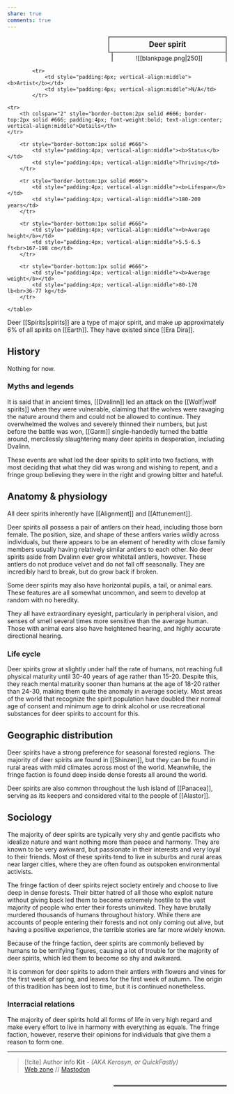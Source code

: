 ```yaml
---
share: true
comments: true
---
```


<div>
  <span style="float:right; width:260px; margin-left:14px; border:2px solid #666; line-height:1.5; font-size:larger; font-weight:bold; text-align:center; padding:4px">Deer spirit</span>
  </div>

  <span style="float:right; clear:right; width:260px; margin-left:14px; border-left:2px solid #666; border-right:2px solid #666; border-collapse:collapse; text-align:center; padding-top:4px">![[blankpage.png|250]]</span>

  <div class="" style="float:right; clear:right">
    <table class="" style="float:right; clear:right; width:260px; margin-left:14px; margin-bottom:7px; border:2px solid #666; border-collapse:collapse; line-height:1.5; font-size:small">
			
			<tr>
				<td style="padding:4px; vertical-align:middle"><b>Artist</b></td>
				<td style="padding:4px; vertical-align:middle">N/A</td>
			</tr>
	
	<tr>
		<th colspan="2" style="border-bottom:2px solid #666; border-top:2px solid #666; padding:4px; font-weight:bold; text-align:center; vertical-align:middle">Details</th>
	</tr>
	
		<tr style="border-bottom:1px solid #666">
			<td style="padding:4px; vertical-align:middle"><b>Status</b></td>
			<td style="padding:4px; vertical-align:middle">Thriving</td>
		</tr>
	
		<tr style="border-bottom:1px solid #666">
			<td style="padding:4px; vertical-align:middle"><b>Lifespan</b></td>
			<td style="padding:4px; vertical-align:middle">180-200 years</td>
		</tr>
	
		<tr style="border-bottom:1px solid #666">
			<td style="padding:4px; vertical-align:middle"><b>Average height</b></td>
			<td style="padding:4px; vertical-align:middle">5.5-6.5 ft<br>167-198 cm</td>
		</tr>
		
		<tr style="border-bottom:1px solid #666">
			<td style="padding:4px; vertical-align:middle"><b>Average weight</b></td>
			<td style="padding:4px; vertical-align:middle">80-170 lb<br>36-77 kg</td>
		</tr>
		
    </table>
  </div>

Deer [[Spirits|spirits]] are a type of major spirit, and make up approximately 6% of all spirits on [[Earth]]. They have existed since [[Era Dira]].

## History

Nothing for now.

### Myths and legends

It is said that in ancient times, [[Dvalinn]] led an attack on the [[Wolf|wolf spirits]] when they were vulnerable, claiming that the wolves were ravaging the nature around them and could not be allowed to continue. They overwhelmed the wolves and severely thinned their numbers, but just before the battle was won, [[Garm]] single-handedly turned the battle around, mercilessly slaughtering many deer spirits in desperation, including Dvalinn.

These events are what led the deer spirits to split into two factions, with most deciding that what they did was wrong and wishing to repent, and a fringe group believing they were in the right and growing bitter and hateful.

## Anatomy & physiology

All deer spirits inherently have [[Alignment]] and [[Attunement]].

Deer spirits all possess a pair of antlers on their head, including those born female. The position, size, and shape of these antlers varies wildly across individuals, but there appears to be an element of heredity with close family members usually having relatively similar antlers to each other. No deer spirits aside from Dvalinn ever grow whitetail antlers, however. These antlers do not produce velvet and do not fall off seasonally. They are incredibly hard to break, but do grow back if broken.

Some deer spirits may also have horizontal pupils, a tail, or animal ears. These features are all somewhat uncommon, and seem to develop at random with no heredity.

They all have extraordinary eyesight, particularly in peripheral vision, and senses of smell several times more sensitive than the average human. Those with animal ears also have heightened hearing, and highly accurate directional hearing.

### Life cycle

Deer spirits grow at slightly under half the rate of humans, not reaching full physical maturity until 30-40 years of age rather than 15-20. Despite this, they reach mental maturity sooner than humans at the age of 18-20 rather than 24-30, making them quite the anomaly in average society. Most areas of the world that recognize the spirit population have doubled their normal age of consent and minimum age to drink alcohol or use recreational substances for deer spirits to account for this.

## Geographic distribution

Deer spirits have a strong preference for seasonal forested regions. The majority of deer spirits are found in [[Shinzen]], but they can be found in rural areas with mild climates across most of the world. Meanwhile, the fringe faction is found deep inside dense forests all around the world.

Deer spirits are also common throughout the lush island of [[Panacea]], serving as its keepers and considered vital to the people of [[Alastor]].

## Sociology

The majority of deer spirits are typically very shy and gentle pacifists who idealize nature and want nothing more than peace and harmony. They are known to be very awkward, but passionate in their interests and very loyal to their friends. Most of these spirits tend to live in suburbs and rural areas near larger cities, where they are often found as outspoken environmental activists.

The fringe faction of deer spirits reject society entirely and choose to live deep in dense forests. Their bitter hatred of all those who exploit nature without giving back led them to become extremely hostile to the vast majority of people who enter their forests uninvited. They have brutally murdered thousands of humans throughout history. While there are accounts of people entering their forests and not only coming out alive, but having a positive experience, the terrible stories are far more widely known.

Because of the fringe faction, deer spirits are commonly believed by humans to be terrifying figures, causing a lot of trouble for the majority of deer spirits, which led them to become so shy and awkward.

It is common for deer spirits to adorn their antlers with flowers and vines for the first week of spring, and leaves for the first week of autumn. The origin of this tradition has been lost to time, but it is continued nonetheless.

### Interracial relations

The majority of deer spirits hold all forms of life in very high regard and make every effort to live in harmony with everything as equals. The fringe faction, however, reserve their opinions for individuals that give them a reason to form one.

-----
> [!cite] Author info
> **Kit** - *(AKA Kerosyn, or QuickFastly)*\
> [Web zone](https://kitabe.link) // [Mastodon](https://social.tripulse.net/@kit)
